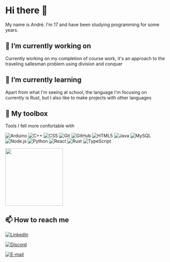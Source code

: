 # Hi there 👋

My name is André. I'm 17 and have been studying programming for some years.

## 🔭 I’m currently working on

Currently working on my completion of course work, it's an approach to the
traveling sallesman problem using division and conquer

## 🌱 I’m currently learning

Apart from what I'm seeing at school, the language I'm focusing on currently is
Rust, but I also like to make projects with other languages

## 🧰 My toolbox

Tools I fell more confortable with

![Arduino](https://img.shields.io/badge/-Arduino-333333?style=flat&logo=arduino)
![C++](https://img.shields.io/badge/-C++-333333?style=flat&logo=C%2B%2B&logoColor=00599C)
![CSS](https://img.shields.io/badge/-CSS-333333?style=flat&logo=CSS3&logoColor=1572B6)
![Git](https://img.shields.io/badge/-Git-333333?style=flat&logo=git)
![GitHub](https://img.shields.io/badge/-GitHub-333333?style=flat&logo=github)
![HTML5](https://img.shields.io/badge/-HTML5-333333?style=flat&logo=HTML5)
![Java](https://img.shields.io/badge/-Java-333333?style=flat&logo=Java&logoColor=007396)
![MySQL](https://img.shields.io/badge/-MySQL-333333?style=flat&logo=mysql)
![Node.js](https://img.shields.io/badge/-Node.js-333333?style=flat&logo=node.js)
![Python](https://img.shields.io/badge/-Python-333333?style=flat&logo=python)
![React](https://img.shields.io/badge/-React-333333?style=flat&logo=react)
![Rust](https://img.shields.io/badge/-Rust-333333?style=flat&logo=rust)
![TypeScript](https://img.shields.io/badge/-TypeScript-333333?style=flat&logo=typescript)

<img height="180em" src="https://github-readme-stats.vercel.app/api/top-langs/?username=Ortglatou&theme=buefy&layout=compact">

## 📫 How to reach me

[![LinkedIn](https://img.shields.io/badge/LinkedIn-André%20Augusto%20Bortoli-blue?style=flat-square&logo=linkedin)](https://www.linkedin.com/in/andr%C3%A9-augusto-bortoli-8290961b8/)

[![Discord](https://img.shields.io/badge/Discord-Coders-blue?style=flat-square&logo=discord)](https://discord.gg/wp85qd7Uqz)

[![E-mail](https://img.shields.io/badge/Email-andreaugustobortoli@gmail.com-blue?style=flat-square&logo=gmail)](mailto:andreaugustobortoli@gmail.com)
